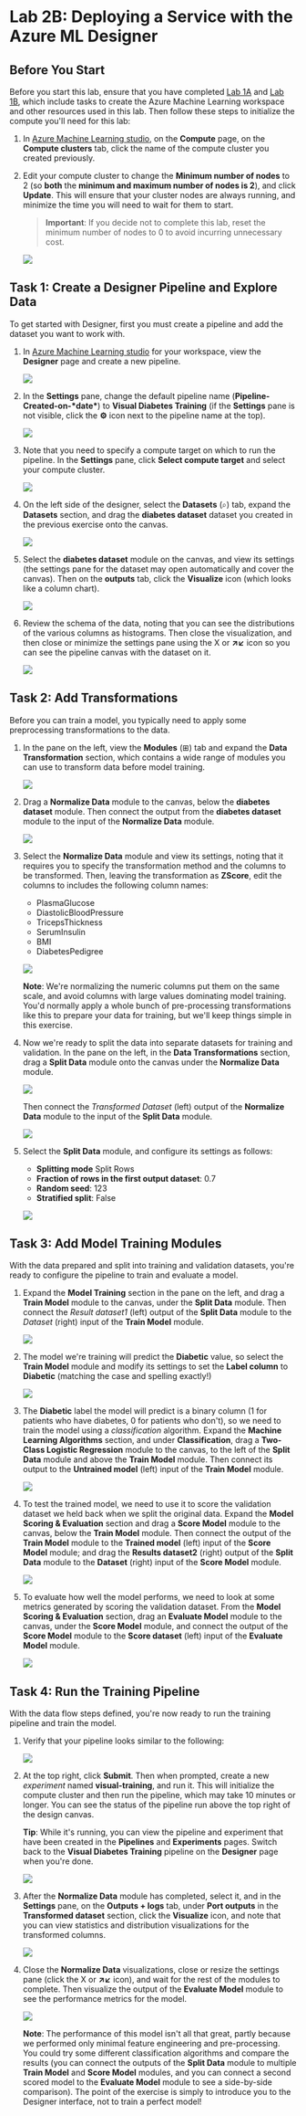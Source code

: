 # Lab 2B: Deploying a Service with the Azure ML Designer

## Before You Start

Before you start this lab, ensure that you have completed [Lab 1A](https://github.com/ceteongvanness/Designing-and-Implementing-a-Data-Science-Solution-on-Azure/blob/master/Lab01A.md) and [Lab 1B](https://github.com/ceteongvanness/Designing-and-Implementing-a-Data-Science-Solution-on-Azure/blob/master/Lab01B.md), which include tasks to create the Azure Machine Learning workspace and other resources used in this lab. Then follow these steps to initialize the compute you'll need for this lab:

1. In [Azure Machine Learning studio](https://ml.azure.com/), on the **Compute** page, on the **Compute clusters** tab, click the name of the compute cluster you created previously.

2. Edit your compute cluster to change the **Minimum number of nodes** to 2 (so **both** the **minimum and maximum number of nodes is 2**), and click **Update**. This will ensure that your cluster nodes are always running, and minimize the time you will need to wait for them to start.

   > **Important**: If you decide not to complete this lab, reset the minimum number of nodes to 0 to avoid incurring unnecessary cost.

   ![](https://github.com/ceteongvanness/Designing-and-Implementing-a-Data-Science-Solution-on-Azure/blob/master/images/2A-1.png)

## Task 1: Create a Designer Pipeline and Explore Data

To get started with Designer, first you must create a pipeline and add the dataset you want to work with.

1. In [Azure Machine Learning studio](https://ml.azure.com/) for your workspace, view the **Designer** page and create a new pipeline.

   ![](https://github.com/ceteongvanness/Designing-and-Implementing-a-Data-Science-Solution-on-Azure/blob/master/images/2A-2.png)

2. In the **Settings** pane, change the default pipeline name (**Pipeline-Created-on-\*date\***) to **Visual Diabetes Training** (if the **Settings** pane is not visible, click the **⚙** icon next to the pipeline name at the top).

   ![](https://github.com/ceteongvanness/Designing-and-Implementing-a-Data-Science-Solution-on-Azure/blob/master/images/2A-3.png)

3. Note that you need to specify a compute target on which to run the pipeline. In the **Settings** pane, click **Select compute target** and select your compute cluster.

   ![](https://github.com/ceteongvanness/Designing-and-Implementing-a-Data-Science-Solution-on-Azure/blob/master/images/2A-4.png)

4. On the left side of the designer, select the **Datasets** (⌕) tab, expand the **Datasets** section, and drag the **diabetes dataset** dataset you created in the previous exercise onto the canvas.

   ![](https://github.com/ceteongvanness/Designing-and-Implementing-a-Data-Science-Solution-on-Azure/blob/master/images/2A-5.png)

5. Select the **diabetes dataset** module on the canvas, and view its settings (the settings pane for the dataset may open automatically and cover the canvas). Then on the **outputs** tab, click the **Visualize** icon (which looks like a column chart).

   ![](https://github.com/ceteongvanness/Designing-and-Implementing-a-Data-Science-Solution-on-Azure/blob/master/images/2A-6.png)

6. Review the schema of the data, noting that you can see the distributions of the various columns as histograms. Then close the visualization, and then close or minimize the settings pane using the X or **↗↙** icon so you can see the pipeline canvas with the dataset on it.

   ![](https://github.com/ceteongvanness/Designing-and-Implementing-a-Data-Science-Solution-on-Azure/blob/master/images/2A-7.png)

## Task 2: Add Transformations

Before you can train a model, you typically need to apply some preprocessing transformations to the data.

1. In the pane on the left, view the **Modules** (⊞) tab and expand the **Data Transformation** section, which contains a wide range of modules you can use to transform data before model training.

   ![](https://github.com/ceteongvanness/Designing-and-Implementing-a-Data-Science-Solution-on-Azure/blob/master/images/2A-8.png)

2. Drag a **Normalize Data** module to the canvas, below the **diabetes dataset** module. Then connect the output from the **diabetes dataset** module to the input of the **Normalize Data** module.

   ![](https://github.com/ceteongvanness/Designing-and-Implementing-a-Data-Science-Solution-on-Azure/blob/master/images/2A-9.png)

3. Select the **Normalize Data** module and view its settings, noting that it requires you to specify the transformation method and the columns to be transformed. Then, leaving the transformation as **ZScore**, edit the columns to includes the following column names:

   - PlasmaGlucose
   - DiastolicBloodPressure
   - TricepsThickness
   - SerumInsulin
   - BMI
   - DiabetesPedigree

   ![](https://github.com/ceteongvanness/Designing-and-Implementing-a-Data-Science-Solution-on-Azure/blob/master/images/2A-10.png)

   **Note**: We're normalizing the numeric columns put them on the same scale, and avoid columns with large values dominating model training. You'd normally apply a whole bunch of pre-processing transformations like this to prepare your data for training, but we'll keep things simple in this exercise.

4. Now we're ready to split the data into separate datasets for training and validation. In the pane on the left, in the **Data Transformations** section, drag a **Split Data** module onto the canvas under the **Normalize Data** module. 

   ![](https://github.com/ceteongvanness/Designing-and-Implementing-a-Data-Science-Solution-on-Azure/blob/master/images/2A-11.png)

   Then connect the *Transformed Dataset* (left) output of the **Normalize Data** module to the input of the **Split Data** module.

   ![](https://github.com/ceteongvanness/Designing-and-Implementing-a-Data-Science-Solution-on-Azure/blob/master/images/2A-12.png)

5. Select the **Split Data** module, and configure its settings as follows:

   - **Splitting mode** Split Rows
   - **Fraction of rows in the first output dataset**: 0.7
   - **Random seed**: 123
   - **Stratified split**: False

   ![](https://github.com/ceteongvanness/Designing-and-Implementing-a-Data-Science-Solution-on-Azure/blob/master/images/2A-13.png)

## Task 3: Add Model Training Modules

With the data prepared and split into training and validation datasets, you're ready to configure the pipeline to train and evaluate a model.

1. Expand the **Model Training** section in the pane on the left, and drag a **Train Model** module to the canvas, under the **Split Data** module. Then connect the *Result dataset1* (left) output of the **Split Data** module to the *Dataset* (right) input of the **Train Model** module.

   ![](https://github.com/ceteongvanness/Designing-and-Implementing-a-Data-Science-Solution-on-Azure/blob/master/images/2A-14.png)

2. The model we're training will predict the **Diabetic** value, so select the **Train Model** module and modify its settings to set the **Label column** to **Diabetic** (matching the case and spelling exactly!)

   ![](https://github.com/ceteongvanness/Designing-and-Implementing-a-Data-Science-Solution-on-Azure/blob/master/images/2A-15.png)

3. The **Diabetic** label the model will predict is a binary column (1 for patients who have diabetes, 0 for patients who don't), so we need to train the model using a *classification* algorithm. Expand the **Machine Learning Algorithms** section, and under **Classification**, drag a **Two-Class Logistic Regression** module to the canvas, to the left of the **Split Data** module and above the **Train Model** module. Then connect its output to the **Untrained model** (left) input of the **Train Model** module.

   ![](https://github.com/ceteongvanness/Designing-and-Implementing-a-Data-Science-Solution-on-Azure/blob/master/images/2A-16.png)

4. To test the trained model, we need to use it to score the validation dataset we held back when we split the original data. Expand the **Model Scoring & Evaluation** section and drag a **Score Model** module to the canvas, below the **Train Model** module. Then connect the output of the **Train Model** module to the **Trained model** (left) input of the **Score Model** module; and drag the **Results dataset2** (right) output of the **Split Data** module to the **Dataset** (right) input of the **Score Model** module.

   ![](https://github.com/ceteongvanness/Designing-and-Implementing-a-Data-Science-Solution-on-Azure/blob/master/images/2A-17.png)

5. To evaluate how well the model performs, we need to look at some metrics generated by scoring the validation dataset. From the **Model Scoring & Evaluation** section, drag an **Evaluate Model** module to the canvas, under the **Score Model** module, and connect the output of the **Score Model** module to the **Score dataset** (left) input of the **Evaluate Model** module.

   ![](https://github.com/ceteongvanness/Designing-and-Implementing-a-Data-Science-Solution-on-Azure/blob/master/images/2A-18.png)

## Task 4: Run the Training Pipeline

With the data flow steps defined, you're now ready to run the training pipeline and train the model.

1. Verify that your pipeline looks similar to the following:

   ![](https://github.com/ceteongvanness/Designing-and-Implementing-a-Data-Science-Solution-on-Azure/blob/master/images/2A-19.png)

2. At the top right, click **Submit**. Then when prompted, create a new *experiment* named **visual-training**, and run it. This will initialize the compute cluster and then run the pipeline, which may take 10 minutes or longer. You can see the status of the pipeline run above the top right of the design canvas.

   **Tip**: While it's running, you can view the pipeline and experiment that have been created in the **Pipelines** and **Experiments** pages. Switch back to the **Visual Diabetes Training** pipeline on the **Designer** page when you're done.

   ![](https://github.com/ceteongvanness/Designing-and-Implementing-a-Data-Science-Solution-on-Azure/blob/master/images/2A-20.png)

3. After the **Normalize Data** module has completed, select it, and in the **Settings** pane, on the **Outputs + logs** tab, under **Port outputs** in the **Transformed dataset** section, click the **Visualize** icon, and note that you can view statistics and distribution visualizations for the transformed columns.

   ![](https://github.com/ceteongvanness/Designing-and-Implementing-a-Data-Science-Solution-on-Azure/blob/master/images/2A-21.png)

4. Close the **Normalize Data** visualizations, close or resize the settings pane (click the X or **↗↙** icon), and wait for the rest of the modules to complete. Then visualize the output of the **Evaluate Model** module to see the performance metrics for the model.

   ![](https://github.com/ceteongvanness/Designing-and-Implementing-a-Data-Science-Solution-on-Azure/blob/master/images/2A-22.png)

   **Note**: The performance of this model isn't all that great, partly because we performed only minimal feature engineering and pre-processing. You could try some different classification algorithms and compare the results (you can connect the outputs of the **Split Data** module to multiple **Train Model** and **Score Model** modules, and you can connect a second scored model to the **Evaluate Model** module to see a side-by-side comparison). The point of the exercise is simply to introduce you to the Designer interface, not to train a perfect model!